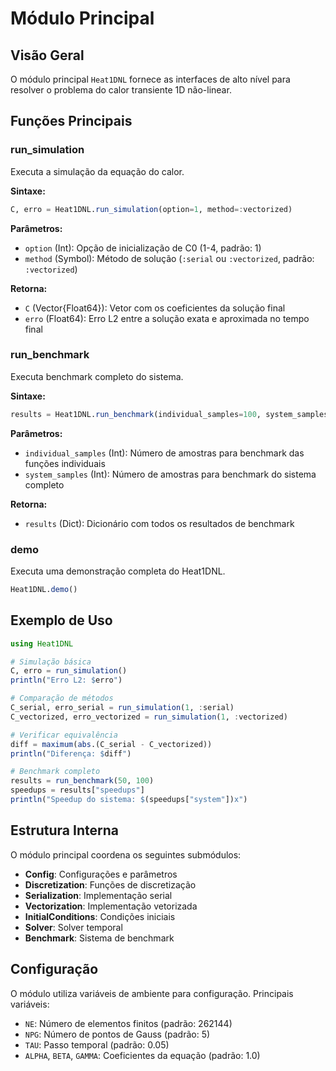 # Módulo Principal

## Visão Geral

O módulo principal `Heat1DNL` fornece as interfaces de alto nível para resolver o problema do calor transiente 1D não-linear.

## Funções Principais

### run_simulation

Executa a simulação da equação do calor.

**Sintaxe:**

```julia
C, erro = Heat1DNL.run_simulation(option=1, method=:vectorized)
```

**Parâmetros:**

- `option` (Int): Opção de inicialização de C0 (1-4, padrão: 1)
- `method` (Symbol): Método de solução (`:serial` ou `:vectorized`, padrão: `:vectorized`)

**Retorna:**

- `C` (Vector{Float64}): Vetor com os coeficientes da solução final
- `erro` (Float64): Erro L2 entre a solução exata e aproximada no tempo final

### run_benchmark

Executa benchmark completo do sistema.

**Sintaxe:**

```julia
results = Heat1DNL.run_benchmark(individual_samples=100, system_samples=200)
```

**Parâmetros:**

- `individual_samples` (Int): Número de amostras para benchmark das funções individuais
- `system_samples` (Int): Número de amostras para benchmark do sistema completo

**Retorna:**

- `results` (Dict): Dicionário com todos os resultados de benchmark

### demo

Executa uma demonstração completa do Heat1DNL.

```julia
Heat1DNL.demo()
```

## Exemplo de Uso

```julia
using Heat1DNL

# Simulação básica
C, erro = run_simulation()
println("Erro L2: $erro")

# Comparação de métodos
C_serial, erro_serial = run_simulation(1, :serial)
C_vectorized, erro_vectorized = run_simulation(1, :vectorized)

# Verificar equivalência
diff = maximum(abs.(C_serial - C_vectorized))
println("Diferença: $diff")

# Benchmark completo
results = run_benchmark(50, 100)
speedups = results["speedups"]
println("Speedup do sistema: $(speedups["system"])x")
```

## Estrutura Interna

O módulo principal coordena os seguintes submódulos:

- **Config**: Configurações e parâmetros
- **Discretization**: Funções de discretização
- **Serialization**: Implementação serial
- **Vectorization**: Implementação vetorizada
- **InitialConditions**: Condições iniciais
- **Solver**: Solver temporal
- **Benchmark**: Sistema de benchmark

## Configuração

O módulo utiliza variáveis de ambiente para configuração. Principais variáveis:

- `NE`: Número de elementos finitos (padrão: 262144)
- `NPG`: Número de pontos de Gauss (padrão: 5)
- `TAU`: Passo temporal (padrão: 0.05)
- `ALPHA`, `BETA`, `GAMMA`: Coeficientes da equação (padrão: 1.0)
